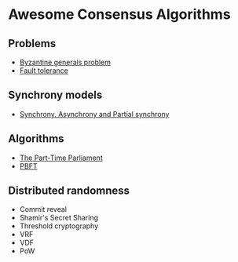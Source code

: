 # Awesome Consensus Algorithms

## Problems

- [Byzantine generals problem](https://en.wikipedia.org/wiki/Byzantine_fault)
- [Fault tolerance](https://en.wikipedia.org/wiki/Fault_tolerance)

## Synchrony models

- [Synchrony, Asynchrony and Partial synchrony](https://decentralizedthoughts.github.io/2019-06-01-2019-5-31-models/)

## Algorithms

- [The Part-Time Parliament](https://lamport.azurewebsites.net/pubs/lamport-paxos.pdf)
- [PBFT](https://pmg.csail.mit.edu/papers/osdi99.pdf)

## Distributed randomness

- Commit reveal
- Shamir's Secret Sharing
- Threshold cryptography
- VRF
- VDF
- PoW